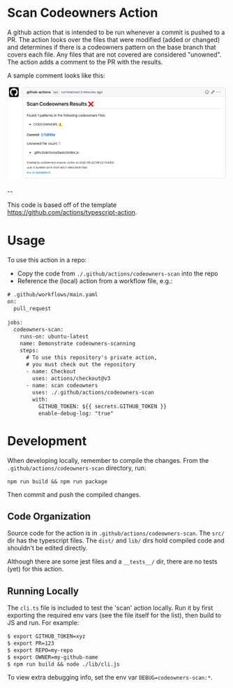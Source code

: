 # Scan Codeowners Action

A github action that is intended to be run whenever a commit is pushed to a PR.
The action looks over the files that were modified (added or changed) and determines if there
is a codeowners pattern on the base branch that covers each file. Any files that are not covered
are considered "unowned". The action adds a comment to the PR with the results.

A sample comment looks like this:

![Screenshot](./screenshot.png)

--

This code is based off of the template https://github.com/actions/typescript-action.

# Usage

To use this action in a repo:

- Copy the code from `./.github/actions/codeowners-scan` into the repo
- Reference the (local) action from a workflow file, e.g.:

```
# .github/workflows/main.yaml
on:
  pull_request

jobs:
  codeowners-scan:
    runs-on: ubuntu-latest
    name: Demonstrate codeowners-scanning
    steps:
      # To use this repository's private action,
      # you must check out the repository
      - name: Checkout
        uses: actions/checkout@v3
      - name: scan codeowners
        uses: ./.github/actions/codeowners-scan
        with:
          GITHUB_TOKEN: ${{ secrets.GITHUB_TOKEN }}
          enable-debug-log: "true"
```

# Development

When developing locally, remember to compile the changes. From the `.github/actions/codeowners-scan` directory, run:

```
npm run build && npm run package
```

Then commit and push the compiled changes.

## Code Organization

Source code for the action is in `.github/actions/codeowners-scan`.
The `src/` dir has the typescript files. The `dist/` and `lib/` dirs hold compiled code and shouldn't be edited directly.

Although there are some jest files and a `__tests__/` dir, there are no tests (yet) for this action.

## Running Locally

The `cli.ts` file is included to test the 'scan' action locally.
Run it by first exporting the required env vars (see the file itself for the list), then build to JS and run.
For example:

```
$ export GITHUB_TOKEN=xyz
$ export PR=123
$ export REPO=my-repo
$ export OWNER=my-github-name
$ npm run build && node ./lib/cli.js
```

To view extra debugging info, set the env var `DEBUG=codeowners-scan:*`.
